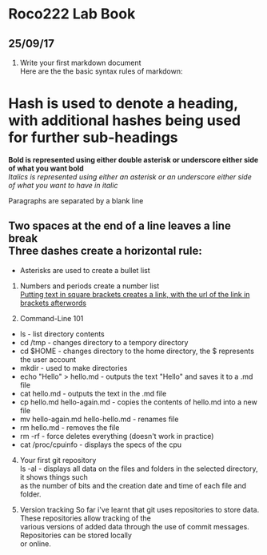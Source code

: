 # Roco222 Lab Book
## 25/09/17

1. Write your first markdown document  
Here are the the basic syntax rules of markdown:  
# Hash is used to denote a heading, with additional hashes being used for further sub-headings    
**Bold is represented using either double asterisk or underscore either side of what you want bold**  
_Italics is represented using either an asterisk or an underscore either side of what you want to have in italic_  

Paragraphs are separated by a blank line

Two spaces at the end of a line leaves a line break  
Three dashes create a horizontal rule:  
--- 
* Asterisks are used to create a bullet list  
1. Numbers and periods create a number list  
[Putting text in square brackets creates a link, with the url of the link in brackets afterwords](http://example.com)  
 
2. Command-Line 101  
* ls - list directory contents
* cd /tmp - changes directory to a tempory directory
* cd $HOME - changes directory to the home directory, the $ represents the user account 
* mkdir - used to make directories
* echo "Hello" > hello.md - outputs the text "Hello" and saves it to a .md file
* cat hello.md - outputs the text in the .md file
* cp hello.md hello-again.md - copies the contents of hello.md into a new file
* mv hello-again.md hello-hello.md - renames file
* rm hello.md - removes the file 
* rm -rf - force deletes everything (doesn't work in practice)
* cat /proc/cpuinfo - displays the specs of the cpu

4. Your first git repository  
ls -al - displays all data on the files and folders in the selected directory, it shows things such  
as the number of bits and the creation date and time of each file and folder.

6. Version tracking 
So far i've learnt that git uses repositories to store data. These repositories allow tracking of the  
various versions of added data through the use of commit messages. Repositories can be stored locally  
or online.
